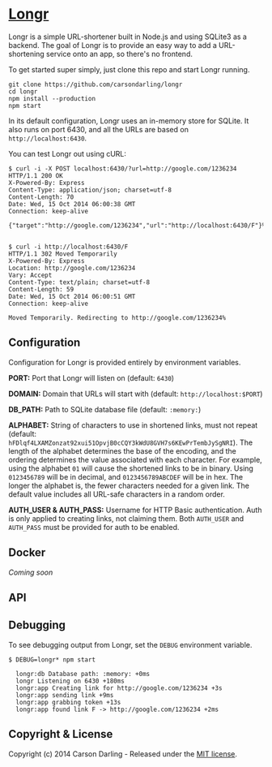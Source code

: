 # [Longr](https://github.com/carsondarling/longr)

Longr is a simple URL-shortener built in Node.js and using SQLite3 as a backend. The goal of Longr is to provide an easy way to add a URL-shortening service onto an app, so there's no frontend.

To get started super simply, just clone this repo and start Longr running.

```
git clone https://github.com/carsondarling/longr
cd longr
npm install --production
npm start
```

In its default configuration, Longr uses an in-memory store for SQLite. It also runs on port 6430, and all the URLs are based on `http://localhost:6430`.

You can test Longr out using cURL:

```
$ curl -i -X POST localhost:6430/?url=http://google.com/1236234
HTTP/1.1 200 OK
X-Powered-By: Express
Content-Type: application/json; charset=utf-8
Content-Length: 70
Date: Wed, 15 Oct 2014 06:00:38 GMT
Connection: keep-alive

{"target":"http://google.com/1236234","url":"http://localhost:6430/F"}%


$ curl -i http://localhost:6430/F
HTTP/1.1 302 Moved Temporarily
X-Powered-By: Express
Location: http://google.com/1236234
Vary: Accept
Content-Type: text/plain; charset=utf-8
Content-Length: 59
Date: Wed, 15 Oct 2014 06:00:51 GMT
Connection: keep-alive

Moved Temporarily. Redirecting to http://google.com/1236234%
```

## Configuration

Configuration for Longr is provided entirely by environment variables.

__PORT:__ Port that Longr will listen on (default: `6430`)

__DOMAIN:__ Domain that URLs will start with (default: `http://localhost:$PORT`)

__DB_PATH:__ Path to SQLite database file (default: `:memory:`)

__ALPHABET:__ String of characters to use in shortened links, must not repeat (default: `hFDlqf4LXAMZonzat92xui51OpvjB0cCQY3kWdU8GVH7s6KEwPrTembJySgNRI`). The length of the alphabet determines the base of the encoding, and the ordering determines the value associated with each character. For example, using the alphabet `01` will cause the shortened links to be in binary. Using `0123456789` will be in decimal, and `0123456789ABCDEF` will be in hex. The longer the alphabet is, the fewer characters needed for a given link. The default value includes all URL-safe characters in a random order.

__AUTH_USER & AUTH_PASS:__ Username for HTTP Basic authentication. Auth is only applied to creating links, not claiming them. Both `AUTH_USER` and `AUTH_PASS` must be provided for auth to be enabled.

## Docker

*Coming soon*

## API

## Debugging

To see debugging output from Longr, set the `DEBUG` environment variable.

```
$ DEBUG=longr* npm start

  longr:db Database path: :memory: +0ms
  longr Listening on 6430 +180ms
  longr:app Creating link for http://google.com/1236234 +3s
  longr:app sending link +9ms
  longr:app grabbing token +13s
  longr:app found link F -> http://google.com/1236234 +2ms
```

## Copyright & License

Copyright (c) 2014 Carson Darling - Released under the [MIT license](LICENSE).
